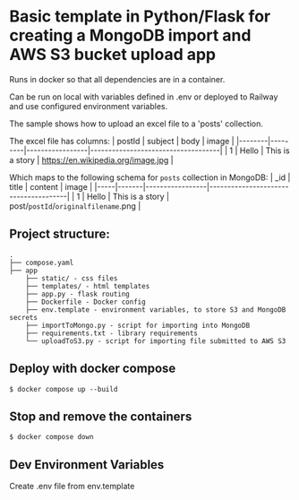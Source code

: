 # Basic template in Python/Flask for creating a MongoDB import and AWS S3 bucket upload app

Runs in docker so that all dependencies are in a container.

Can be run on local with variables defined in .env or deployed to Railway and use configured environment variables.

The sample shows how to upload an excel file to a 'posts' collection. 

The excel file has columns:
| postId | subject | body            | image                              |
|--------|---------|-----------------|------------------------------------|
| 1      | Hello   | This is a story | https://en.wikipedia.org/image.jpg |

Which maps to the following schema for `posts` collection in MongoDB:
| _id | title | content         | image                                |
|-----|-------|-----------------|--------------------------------------|
| 1   | Hello | This is a story | post/`postId`/`originalfilename`.png |

## Project structure:

```
.
├── compose.yaml
├── app
    ├── static/ - css files
    ├── templates/ - html templates
    ├── app.py - flask routing
    ├── Dockerfile - Docker config
    ├── env.template - environment variables, to store S3 and MongoDB secrets
    ├── importToMongo.py - script for importing into MongoDB
    ├── requirements.txt - library requirements
    └── uploadToS3.py - script for importing file submitted to AWS S3

```

## Deploy with docker compose

```
$ docker compose up --build
```

## Stop and remove the containers

```
$ docker compose down
```

## Dev Environment Variables

Create .env file from env.template
